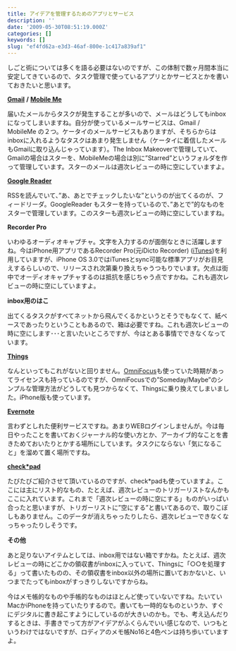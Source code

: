 ```yaml
---
title: アイデアを管理するためのアプリとサービス
description: ''
date: '2009-05-30T08:51:19.000Z'
categories: []
keywords: []
slug: "ef4fd62a-e3d3-46af-800e-1c417a839af1"
---
```

しごと術については多くを語る必要はないのですが、この体制で数ヶ月間本当に安定してきているので、タスク管理で使っているアプリとかサービスとかを書いておきたいと思います。

[**Gmail**](http://mail.google.com/) **/** [**Mobile Me**](http://me.com/)

届いたメールからタスクが発生することが多いので、メールはどうしてもinboxになってしまいますね。自分が使っているメールサービスは、Gmail / MobileMe の２つ。ケータイのメールサービスもありますが、そちらからはinboxに入れるようなタスクはあまり発生しません（ケータイに着信したメールもGmailに取り込んじゃっています）。The Inbox Makeoverで管理していて、Gmailの場合はスターを、MobileMeの場合は別に”Starred”というフォルダを作って管理しています。スターのメールは週次レビューの時に空にしていますよ。

[**Google Reader**](http://www.google.com/reader/)

RSSを読んでいて、”あ、あとでチェックしたいな”というのが出てくるのが、フィードリーダ。GoogleReader もスターを持っているので、”あとで”的なものをスターで管理しています。このスターも週次レビューの時に空にしていますね。

**Recorder Pro**

いわゆるオーディオキャプチャ。文字を入力するのが面倒なときに活躍しますね。今はiPhone用アプリであるRecorder Pro(元iDicto Recorder) ([iTunes](http://itunes.apple.com/WebObjects/MZStore.woa/wa/viewSoftware?id=290854227&mt=8))を利用していますが、iPhone OS 3.0ではiTunesとsync可能な標準アプリがお目見えするらしいので、リリースされ次第乗り換えちゃうつもりでいます。欠点は街中でオーディオキャプチャするのは抵抗を感じちゃう点ですかね。これも週次レビューの時に空にしていますよ。

**inbox用のはこ**

出てくるタスクがすべてネットから飛んでくるかというとそうでもなくて、紙ベースであったりということもあるので、箱は必要ですね。これも週次レビューの時に空にします･･･と言いたいところですが、今はとある事情でできなくなっています。

[**Things**](http://culturedcode.com/things/)

なんといってもこれがないと回りません。[OmniFocus](http://www.omnigroup.com/applications/omnifocus/)も使っていた時期があってライセンスも持っているのですが、OmniFocusでの”Someday/Maybe”のシンプルな管理方法がどうしても見つからなくて、Thingsに乗り換えてしまいました。iPhone版も使っています。

[**Evernote**](http://evernote.com/)

言わずとしれた便利サービスですね。あまりWEBログインしませんが。今は毎日やったことを書いておくジャーナル的な使い方とか、アーカイブ的なことを書きためておいたりとかする場所にしています。タスクにならない「気になること」を溜めて置く場所ですね。

[**check\*pad**](http://www.checkpad.jp/)

たびたびご紹介させて頂いているのですが、check\*padも使っていますよ。ここには主にリスト的なもの、たとえば、週次レビューのトリガーリストなんかもここに入れています。これまで「週次レビューの時に空にする」ものがいっぱい合ったと思いますが、トリガーリストに”空にする”と書いてあるので、取りこぼしもありません。このデータが消えちゃったりしたら、週次レビューできなくなっちゃったりしそうです。

**その他**

あと足りないアイテムとしては、inbox用ではない箱ですかね。たとえば、週次レビューの時にどこかの領収書がinboxに入っていて、Thingsに「○○を処理する」って書いたものの、その領収書をinbox以外の場所に置いておかないと、いつまでたってもinboxがすっきりしないですからね。

今はメモ帳的なものや手帳的なものはほとんど使っていないですね。たいていMacかiPhoneを持っていたりするので。書いても一時的なものというか、すぐにデジタルに書き起こすようにしているのが大きいのかも。でも、考え込んだりするときは、手書きでって方がアイデアがふくらんでいい感じなので、いつもというわけではないですが、ロディアのメモ帳No16と4色ペンは持ち歩いていますよ。